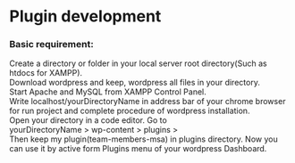 # Plugin development


### Basic requirement:
Create a directory or folder in your local server root directory(Such as htdocs for XAMPP). <br>
Download wordpress and keep, wordpress all files in your directory. <br>
Start Apache and MySQL from XAMPP Control Panel. <br>
Write localhost/yourDirectoryName in address bar of your chrome browser for run project and complete procedure of wordpress installation. <br>
Open your directory in a code editor. Go to <br>
yourDirectoryName > wp-content > plugins > <br>
Then keep my plugin(team-members-msa) in plugins directory. Now you can use it by active form Plugins menu of your wordpress Dashboard.